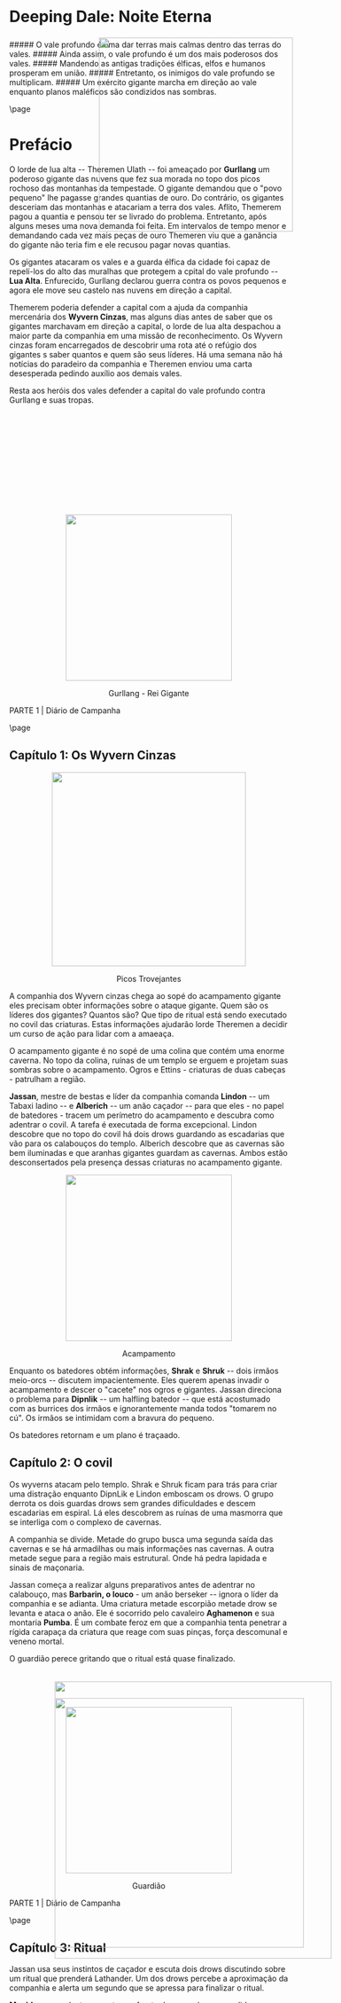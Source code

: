 <style>
  .phb#p1{ text-align:center; }
  .phb#p1:after{ display:none; }
</style>

<div style='margin-top:350px;'></div>

# Deeping Dale: Noite Eterna

<div style='margin-top:25px'></div>
<div class='wide'>
##### O vale profundo é uma dar terras mais calmas dentro das terras do vales.
##### Ainda assim, o vale profundo é um dos mais poderosos dos vales.
##### Mandendo as antigas tradições élficas, elfos e humanos prosperam em união.
##### Entretanto, os inimigos do vale profundo se multiplicam. 
##### Um exército gigante marcha em direção ao vale enquanto planos maléficos são condizidos nas sombras.

</div>

<img src='https://i.pinimg.com/564x/d0/57/c2/d057c27d04a83208a847164b19e9f707.jpg' 
  style='position:absolute; top:455px; right:220px; width:350px' />





\page

# Prefácio

O lorde de lua alta -- Theremen Ulath -- foi ameaçado por **Gurllang** um poderoso gigante das nuvens que fez sua morada no topo dos picos rochoso das montanhas da tempestade. O gigante demandou que o "povo pequeno" lhe pagasse grandes quantias de ouro. Do contrário, os gigantes desceriam das montanhas e atacariam a terra dos vales. Aflito, Themerem pagou a quantia e pensou ter se livrado do problema. Entretanto, após alguns meses uma nova demanda foi feita. Em intervalos de tempo menor e demandando cada vez mais peças de ouro Themeren viu que a ganância do gigante não teria fim e ele recusou pagar novas quantias.

Os gigantes atacaram os vales e a guarda élfica da cidade foi capaz de repelí-los do alto das muralhas que protegem a cpital do vale profundo -- **Lua Alta**. Enfurecido, Gurllang declarou guerra contra os povos pequenos e agora ele move seu castelo nas nuvens em direção a capital.


Themerem poderia defender a capital com a ajuda da companhia mercenária dos **Wyvern Cinzas**, mas alguns dias antes de saber que os gigantes marchavam em direção a capital, o lorde de lua alta despachou a maior parte da companhia em uma missão de reconhecimento. Os Wyvern cinzas foram encarregados de descobrir uma rota até o refúgio dos gigantes s saber quantos e quem são seus líderes. Há uma semana não há notícias do paradeiro da companhia e Theremen enviou uma carta desesperada pedindo auxílio aos demais vales. 

Resta aos heróis dos vales defender a capital do vale profundo contra Gurllang e suas tropas.

<img src='https://i.imgur.com/ryNPMIj.png' style='position:absolute;bottom:100px;right:200px;width:450px' />

<br><br><br><br><br><br><br><br><br><br>



<div style="text-align: center">
  <img 
    src='https://i.imgur.com/NQYyvqr.png' 
    style='width:300px' />
    <p>Gurllang - Rei Gigante</p>
</div>

<div class='pageNumber auto'></div>
<div class='footnote'>PARTE 1 | Diário de Campanha</div>



\page

## Capítulo 1: Os Wyvern Cinzas


<div style="text-align: center">
  <img 
    src='https://orig00.deviantart.net/66cb/f/2011/257/8/d/mountain_by_lyno3ghe-d49tj5p.jpg' 
    style='width:350px' />
    <p>Picos Trovejantes</p>
</div>


A companhia dos Wyvern cinzas chega ao sopé do acampamento gigante eles precisam obter informações sobre o ataque gigante. Quem são os líderes dos gigantes? Quantos são? Que tipo de ritual está sendo executado no covil das criaturas. Estas informações ajudarão lorde Theremen a decidir um curso de ação para lidar com a amaeaça. 


O acampamento gigante é no sopé de uma colina que contém uma enorme caverna. No topo da colina, ruínas de um templo se erguem e projetam suas sombras sobre o acampamento. Ogros e Ettins - criaturas de duas cabeças - patrulham a região.



**Jassan**, mestre de bestas e líder da companhia comanda **Lindon** -- um Tabaxi ladino -- e **Alberich** -- um anão caçador -- para que eles - no papel de batedores - tracem um perímetro do acampamento e descubra como adentrar o covil. A tarefa é executada de forma excepcional. Lindon descobre que no topo do covil há dois drows guardando as escadarias que vão para os calabouços do templo. Alberich descobre que as cavernas são bem iluminadas e que aranhas gigantes guardam as cavernas. Ambos estão desconsertados pela presença dessas criaturas no acampamento gigante.


<div style="text-align: center">
  <img 
    src='https://i.pinimg.com/originals/bf/ac/7e/bfac7eb77c5ac4f76f265b678d52caff.jpg' 
    style='width:300px' />
    <p>Acampamento</p>
</div>


Enquanto os batedores obtém informações, **Shrak** e **Shruk** -- dois irmãos meio-orcs -- discutem impacientemente. Eles querem apenas invadir o acampamento e descer o "cacete" nos ogros e gigantes. Jassan direciona o problema para **Dipnlik** -- um halfling batedor -- que está acostumado com as burrices dos irmãos e ignorantemente manda todos "tomarem no cú". Os irmãos se intimidam com a bravura do pequeno.




Os batedores retornam e um plano é traçaado.




## Capítulo 2: O covil


Os wyverns atacam pelo templo. Shrak e Shruk ficam para trás para criar uma distração enquanto DipnLik e Lindon emboscam os drows. O grupo derrota os dois guardas drows sem grandes dificuldades e descem escadarias em espiral. Lá eles descobrem as ruínas de uma masmorra que se interliga com o complexo de cavernas.

A companhia se divide. Metade do grupo busca uma segunda saída das cavernas e se há armadilhas ou mais informações nas cavernas. A outra metade segue para a região mais estrutural. Onde há pedra lapidada e sinais de maçonaria.

Jassan começa a realizar alguns preparativos antes de adentrar no calabouço, mas **Barbarin, o louco** - um anão berseker -- ignora o líder da companhia e se adianta. Uma criatura metade escorpião metade drow se levanta e ataca o anão. Ele é socorrido pelo cavaleiro **Aghamenon** e sua montaria **Pumba**. É um combate feroz em que a companhia tenta penetrar a rígida carapaça da criatura que reage com suas pinças, força descomunal e veneno mortal.

O guardião perece gritando que o ritual está quase finalizado.

<br><br><br>

<div style="text-align: center">
  <img 
    src='https://i.pinimg.com/originals/8c/91/64/8c9164ac099b9dcfb35f2e345ce3df9c.jpg' 
    style='width:300px' />
    <p>Guardião</p>
</div>




<div class='pageNumber auto'></div>
<div class='footnote'>PARTE 1 | Diário de Campanha</div>

\page

## Capítulo 3: Ritual


Jassan usa seus instintos de caçador e escuta dois drows discutindo sobre um ritual que prenderá Lathander. Um dos drows percebe a aproximação da companhia e alerta um segundo que se apressa para finalizar o ritual.

**Muchbeer** que desta vez estava a frente do grupo é surpreendido por um arcanista drow e é transformado em um porquinho indefeso. Os demais se adiantam para lutar contra o mago, que protege uma clériga drow conduzindo o ritual. O Arcanista dispara um relâmpago pelo estreito corredor e fere vários dos membros da companhia, mas Barbarin e Jassan derrotam o mago e sem seu protetor, logo a clériga cai.

Antes de morrer, a clériga usa suas últimas energias e finaliza o ritual. Um pilar de energia negra emana do círculo mágico que a clériga usou e um homen humano aparece no local do ritual. Ele está enfraquecido pelo ritual e aparentemente está com amnésia.


<div style="text-align: center">
  <img 
    src='
https://i.pinimg.com/564x/e6/c4/3d/e6c43d6148d511aca2e5fea10250730e.jpg' 
    style='width:300px' />
    <p>Ritual</p>
</div>


Nesse meio tempo, o grupo que explorava as cavernas descobre uma antiga profecia. Por trás de vários escombros, uma câmara contém vários ladrinhos com uma profecia. Vários trechos da profecia estão inilegíveis, mas devido ao treinamento religioso de alguns dos membros da companhia é possível entender alguns trechos dela.

<div style="text-align: center">
  <img 
    src='
https://i.imgur.com/RbXq8S3.png' 
    style='width:150px' />
</div>


<div style="text-align: center">
  <img 
    src='
https://i.pinimg.com/564x/94/40/23/944023c91a58b42589b737bb88647025.jpg' 
    style='width:230px' />
    <p>Ladrilhos</p>
</div>

<div class='descriptive'>
##### A !@#$%^ saga
*Lathander deus do sol criou a !@#$$%bringer embuindo a arma com parte de sua centelha divina* 

*A arma foi guardada pelo seu clero por @#$%ˆ&*

*Porém ela foi perdida depois de #$%ˆ&*

*O santo Tho@#$%^ recuperou a arma e lutou contra ...*

*É dito que a arma pode restaurar !@#$%^ *

*Em tempos de aflição*

*Oh Light#$%^r será você capaz de banir a escuridão?*


</div>


<div class='pageNumber auto'></div>
<div class='footnote'>PARTE 1 | Diário de Campanha</div>

\page

## Capítulo 4: Shadraxil


Quando a companhia se prepara para escoltar o humano e encontrar o destacamento que explorava as cavernas, energia necrótica emana pela caverna como se o próprio plano das sombras se mesclasse ao plano material. Uma voz nefasta ecoa pelos corredores e cavernas enquanto as sombras da caverna criam vida e se aglomeram numa forma reptiliana.

*- Tolos, eu engano gigantes e drows sem qualquer distinção. Eles foram apenas peças em meu jogo e agora vocês estão com meu prêmio. É chegada a hora de Shadraxil !!!*

Dito isto, as sombras se moldam em um dragão. A companhia se prepara para proteger o humano e lutar contra a criatura.


Barbarin entra em frenesi e parte contra o dragão. Aghmenon coloca o humano em sua garupa e comanda Pumba que galopa em direção a saída. Shandraxil emana um jato pressurizado de chamas negras. O jato queima todo o teto da caverna e desce sobre o destacamento que investigava os ladrilhos. O fogo necrótico queima três dos membros da companhia e das cinzas eles ressurgem como mortos-vivos aparicões.

Estudando o campo de batalha e vendo que o dragão era poderoso demais, Jassan coloca um broche da companhia em sua pantera - **Bagheera** - alisa o seu pescoço e comanda a besta *"Fuja. Alerta o povo das terras dos vales sobre a criatura e de que há um homem que apareceu após o ritual. Ele é importante".* Bagheera corre com sua agilidade felina e escapa das garras do dragão enquanto a criatura luta contra Barbarin, Aghamenon, Muchbeer e Balin. 

<br><br><br><br>


<div style="text-align: center">
  <img 
    src='https://i.imgur.com/WMCBMAh.png' 
    style='width:300px' />
    <p>Shandraxil</p>
</div>




O dragão ruge e amedronta quase toda a companhia. DipnLik se esconde numa bifurcação de uma caverna esperando uma saída. Jassan recua para os  calabouços. Barbarin não se intimida e continua lutando. Balin salta no dragão, mas uma caudada o abate. Pumba é derrubdo por uma garrada e Aghamenon cai em seguida. O dragão brinca com a companhia, mas em um último suspiro alguns dos membros conseguem escapar! Muchbeer e Alberich escapam pelas cavernas. Jassan encontra uma pilha de escombros que dá abre passagem para as montanhas e, por fim, DipnLik usa sua destreza e foge pelo caminho que Bagheera usou anteriormente.

Quatro membros da companhia escaparam da criatura. Cinco morreram em meio as chamas ou garras do dragão. Apenas Barbarin continuava a lutar. Shandraxil abre suas asas que brilham em chamas necróticas. O dragão diz que Barbarin lutou ferozmente e que ele será recompensado sendo um dos comandantes das legiões de Shandraxil.

Conseguirão os membros da companhia dos Wyvern cinzas alertar a cidade de Lua Alta e os heróis do vale sobre o ritual, o refém misterioso e a besta reptiliana?


## Capítulo 5: Noite reconfortante


Com o exército gignte marchando e cada vez mais próximo à Lua Alta, lorde Theremen convida os heróis para uma noite de festas e comunhão com a guarda da cidade. Muitos perecerão no combate que está por vir e a noite acalma um pouco os ânimos. Lorde Theremen discute com os heróis como Lua Alta pode recompensá-los. Shrek pede que seu martelo - princesa - seja encantado magicamente. Litus veio para honrar a aliança que Cormyr tem com a terra dos vales. Ellion diz que não deseja nada e cada vez mais ele aparanta ter deixado sua natureza mercenária para trás. Por fim, Hasgard diz que fez um acordo com os magos vermelhos de Thay e que, caso eles ajudem no combate, Lua Alta deve ceder terras para eles para que um conclave seja construído no vale profundo. Theremen receia fechar um acordo com os magos, mas antes que ele chegue a uma decisão os sinos da cidade alertam da proximidade do exército inimigo. 


<div style="text-align: center">
  <img 
    src='https://i.pinimg.com/564x/01/db/e2/01dbe290d31bb92662decdd507f8f2e8.jpg' 
    style='width:300px' />
    <p>Salões do forte negro</p>
</div>


<div class='pageNumber auto'></div>
<div class='footnote'>PARTE 1 | Diário de Campanha</div>

\page



## Capítulo 6: Batalha de Lua Alta


Os sinos da cidade ecoam. Arqueiros se posicionam nas muralhas e começam a atirar saraivadas de flechas nos gigantes que marcham e trazem máquinas de cerco consigo. Os gigantes atiram pedras meladas com pixe e óleo. Gigantes de fogo mestres em piromancia incendeiam as pedras enquanto os projeteis colidem contra as muralhas de madeira da cidade. Cedo ou tarde as muralhas cederão e os gigantes invadirão a cidade.

Litus ordena que um pequeno grupo de elite vá e destrua as catapultas. Para isso, é necessário atrair os gigantes que protegem as máquinas de cerco para longe delas e os heróis do vale se prontificam a engajar as criaturas. O portão oeste de cidade é destruído, Shrek e Hasgard se posicionam a frente de Ellion e Litus, que atiram flechas de seus arcos. Ettins -- gigantes de duas cabeças -- protegem um gigante de fogo que incendeia os projéteis que castigam a cidade. Os heróis lutam contra os Ettins e o gigante de fogo enquanto mais projéteis atingem o campo de batalha. Mesmo os heróis não saem ilesos e vários dos projéteis os atigem ou atigem casas e fortificações próximas tornando o campo de batalha em um mar de caos -- há homens correndo e lutando contra os gigantes, há tropas tentando apagar o fogo ou socorrer feridos e, em meio a toda a confusão, a tropa principal da cidade recua para o castelo enquanto os gigantes invadem a cidade.


Quando praticamente todos os Ettins e gigantes de fogo são derrotados, Shrek e Litus percebem porque as tropas recuam. Há dois titãs de cerco obliterando as defesas de lua alta. Titãs de cerco são três vezes maiores que qualquer gigante já visto, eles usam pinheiros ou sequóias como clavas e seus golpes destroem casas e fortificações. Há dois titãs de cerco, chamados de Joe e Moe e os heróis sabem que o plano dos gigantes é atacar diretamente o castelo negro, matar o lorde Theremen e abaixar a moral das tropas de lua alta.

Shrek grita que é capaz de dar cabo dos Ettins restantes e comanda Ellion, Litus e Hasgar a parar a investida dos titãs.

Litus atira suas flechas em um dos titãs e Ellion se aproxima para combater as criaturas no corpo-a-corpo. As pisadas dos titãs fazem o chão tremer e Hasgard não consegue se aproximar dos titãs porque ele perde parte de seu balanço e cai. Um dos gigantes que já sofreu vários ataques investe contra o portão do castelo e salta com o seu corpo contra os portões do castelo -- que são destruídos. Enquanto o titã se recobra da investida, Ellion aproveita a oportunidade e sobe no braço do gigante desferindo vários ataques enquanto suas espadas cortam as veias do gigante que grita de dor e perece devido aos golpes.

O segundo titã, que deveria investir contra o castelo agora que o caminho está livre, se enfurece com a morte de seu irmão e ataca Ellion com toda a sua fúria. Ellion não resiste aos ataques e está a beira da morte, mas Shrek vem em seu socorro. Com o seu elmo mágico, Shrek aumenta de tamanho e usa uma das pedras flamejantes contr o titã chutando a pedra contra a criatura. A pedra acerta em cheio o joelho do gigante, quebrando sua perna e fazendo a criatura cair morta no campo de batalha. Sem os titãs de cerco derrotados, a moral dos gigantes está abalada, mas um último titã começa a marchar com um grande contingente de gigantes da colina contra a cidade.

<div style="text-align: center">
  <img 
    src='http://www.worldofcharun.com/images/thumb/9/91/MountainGiants.jpg/235px-MountainGiants.jpg' 
    style='width:300px' />
    <p>Joe e Moe - titãs de cerco</p>
</div>






Shrek se posiciona contra eles e é derubado com uma saraivada de pedras. A situação é crítica. Ellion é curado por Hasgard,mas ainda ssim ele está bastante ferido. Shrek está a beira da morte. Apeasr de pouco ferido, Litus não é páreo contra todo o exército gigante. Tudo parece estar perdido. Neste momento, um portal mágico é aberto e uma guarda de guerreiros e magos vermelhos de Thay aparece. Garren Garreth, o líder do conclave do vale da cicatriz vem em auxílio de Lua Alta. Os magos vermelhos fazem chover bolas de fogo e meteoritos pelo campo de batalha. Com o último titã e contigente de gigantes derrotados, os demais gigantes fogem. Os sinos da cidade ecoam com o som de vitória.

<br>



<br><br>

<div style="text-align: center">
  <img 
    src='https://i.imgur.com/u4g5kGY.png' 
    style='width:350px' />
    <p>Lua alta foi salva pelos heróis do Vale! </p>
</div>


<div class='pageNumber auto'></div>
<div class='footnote'>PARTE 1 | Diário de Campanha</div>

\page


## Capítulo 7: Bagheera

Litus e Ellion separadamente saem para emboscar a floresta. Litus primeiro investiga os corpos dos gigantes derrotados e encontra um pequeno poema em um dos titãs. 


<div class='descriptive'>

*O Shadraxil, a grande serpente negra! Amaldiçoados sejam os povos dos vales! Amaldiçoados seja Lathander por impedir que sua sombra cubra as terras livres! Amaldiçoado seja Keegan!*

</div>

Em seguida ele segue para a floresta que cerca a cidade de Lua Alta. Ele se esgueira por gigantes errantes que ainda estão nas proximidades da cidade e escuta uma criatura ofegante. Litus se esquiva de um grande felino que passa por ele como um raio negro. Por suas habilidades de caçador, ele é capaz de entender a criatura e escuta ela dizer: *água, ajuda, preciso chegar à Lua Alta a companhia precisa de ajuda!*


Litus acalma a criatura e se comunica com ela. O felino é Bagheera, companheiro animal de Jassan, líder dos Wyverns cinzas. Bagheera alerta Litus sobre Shadraxil e que a companhia pereceu lutando contra a criatura. Bagheera também fala como o dragão prendeu um homem e sobre uma arma capaz de restaurar a energia de Lathander. Sua fala é confusa e há pânico nas palavras da pantera. Sem entender plenamente a mensagem do felino, Litus a escolta de volta para a cidade -- com Ellion se juntado a eles no caminho.

## Capítulo 8: Shadraxil e a queda de Lathander

De volta a Lua Alta, um druida é capaz de se comunicar com o felino com mais clareza. Bagheera explica sobre Shadraxil o dragão de sombras. A serpente comanda drows e gigantes e ela foi capaz de realizar um ritual mágico que prendeu o deus do sol em um corpo mortal. Apesar do destino incerto da companhia dos Wyverns cinzas, Baghera foi capaz de escapar e alertar a cidade do vale. 

Os povos do vale também percebem que o sol não nasceu e há um estranho eclipse impedindo que a luz banhe as terras dos vales. Hasgard, sendo um clérigo com Lathander também percebe que sua conexão com o deus está mais fraca e ele não é capaz de recupera todas as suas magias como ele deveria. 


<div style="text-align: center">
  <img 
    src='https://cdn.vox-cdn.com/thumbor/R40VaFxphXDROQa2HBRLzrw-JcE=/0x0:3888x2592/1200x800/filters:focal(1633x985:2255x1607)/cdn.vox-cdn.com/uploads/chorus_image/image/56124757/shutterstock_692497600.0.jpg' 
    style='width:320px' />
    <p>Eclipse mágico</p>
</div>

Magos, clérigos e sábios se reunem no conselho de guerra de Lua Alta e discutem sobre o relato de Bagheera e os últimos eventos.


Após quatro dias de pesquisa. As informações que são passadas aos heróis dos vales são as seguintes. 

* Shadraxil é um dragão de sombras que comanda os drows e gigantes que atacam as terras dos vales. Não se sabe o que ele deseja ou quais são seus planos.
* Há um eclipse mágico impedindo uma conexão clara com Lathander. Um vento negro vindo dos picos dos trovões castiga a terra dos vales.
* Uma arma mágica -- Lightbringer - foi construída por Lathander há muito tempo atrás e reza que ela contém parte da centelha divina do deus do sol.
* A arma foi desmontada e guardada por diferentes facções.
	* A maça está na tumba de Thoradin, seu último portador
    * O cabo está num mausoléu construído sob um templo de Lathander no vale da batalha
    * Não se sabe do paradeiro do símbolo sagrado que faz parte da arma
* Keegan foi um matador de dragões gue lutou contra Shadraxil eras atrás
	* Keegan usou uma armadilha mágica para prender o dragão em outro plano
    * Ele construiu uma fortaleza para proteger a armadilha mágica nos picos dos trovões
    * Mesmo preso, a influencia do dragão era forte demais e ela enlouqueceu Keegan.
    * Não há mais notícias sobre Keegan ou o paradeiro da fortaleza e alguns acreditam que isto é apenas uma lenda.
    
Com estas informações, os heróis decidem restaurar a arma mágica que pode ser de extrema importância no combate contra o dragão. Eles partem para a tumba de Thoradin.


## Capítulo 9: Em busca dos pedaços da Lightbringer

Os heróis solicitam aos sábios e ao conselho de guerra de lua alta que continue buscando informações sobre Shadraxil e como recobrar as energias de Lathander. Eles chegam a tumba de Thoradin após dias de viagem. Por ser um anão, Hasgard sabe que as tumbas de clãs mais importantes estão nos léveis mais baixos da mina.

<div style="text-align: center">
  <img 
    src='https://cdnb.artstation.com/p/assets/images/images/000/078/423/large/Mine.jpg?1401088671' 
    style='width:400px' />
    <p>Mina anã</p>
</div>


<div class='pageNumber auto'></div>
<div class='footnote'>PARTE 1 | Diário de Campanha</div>


\page

Enquanto Hasgard explana a estrutura da mina aos demais Ellion percebe passos frescos de gigantes e alerta aos demais. O grupo acelera sua marcha em direção a tumba de Thoradin.


Nos níveis inferiores da mina, o grupo encontra um batalhão de gigantes arrombando a entrada da tumba que supostamente é de Thoradin. Eles emboscam os gigantes e entram em combate com as criaturas. Os gigantes de fogo são páreos contra os esforços dos heróis e o seu líder grita comandos enquanto outros gigantes brandem seus martelos de fogo contra os heróis. É um combate extremamente difícil e Hasgard engaja contra dois gigantes piromaníacos equanto Litus protege a retaguarda com saraivadas de flechas. Ellion usa sua espada mágica e com um estrondo empurra os gigantes das passarelas que conectam ilhotas de terra por um rio de lava. Com o caminho livre, Shrek parte para a tumba para impedir que os gigantes que adentraram nela destruam o artefato.

Shrek rende o gigante que havia entrado na tumba e o restante do grupo derrota os demais gigantes. Será que o artefato de Lathander está realmente na tumba? Será esta a tumba verdadeira. Quais informações o gigante que se rendeu pode revelar sobre os planos de Shadraxil? Estas serão cenas dos próximos capítulos.

<br><br><br><br>

<div style="text-align: center">
  <img 
    src='https://i.pinimg.com/originals/e3/10/ca/e310ca79ef18acaf1c278d9dd86d753f.jpg' 
    style='width:300px' />
    <p>Gigantes de fogo</p>
</div>

<br><br>

## Capítulo 10: Arcanjo

Hasgard e Osborn investigam a tumba. Eles percebem uma série de runas anãs que quando ativadas incendiam a câmara e trazem a tona um anjo guardião. O anjo questiona os aventureiros acerca de suas intenções e Ellion prova seu valor ao anjo.

O anjo se despede do grupo e onde antes ele estava, há um dos pedaços da maça - a Lightbringer. Os heróis do vale decidem guardar o pedaço consigo e planejam seus próximos passos.

## Capítulo 11: Caos em Hap

O segundo fragmento da arma está em um templo de Lathander no Vale da Batalha. Os heróis do vale começam a marchar em direção ao vale. Será uma caminhada longa, de vários dias e o tempo é o maior inimigo deles.

Hasgard contacta magicamente lorde Theremen e explica do sucesso do grupo. Theremen fica feliz com as boas notícias, mas explica que os gigantes estão movendo sua fortaleza - o castelo nas nuvens - em direção ao vale da batalha. Com essa notícia, o grupo decide usar um dos itens mágicos que eles adquiriram na tumba dos anões - um elmo de teletransporte.





Por sorte do destino, o item mágico funciona perfeitamente e os heróis são teleportados para o centro da vila de Hap, onde o templo de Lathander se encontra. A pacata cidade de Hap fica impressionada com a chegada do grupo via meios mágicos e antes que possam pensar como reagir Shrek grita: "Gigantes! Gigantes estão vindo atacar a vila de Hap! Vamos se armem amigos!". Do contrário ao esperado por Shrek, a vila entra em puro Caos. Mães correm para salvar suas crianças. Aldeões juntas seus poucos bens e correm para o templo - a construção mais fortificada da cidade. Várias horas se passam até que a situação se acalma e os clérigos do templo conseguem conversar com os heróis. Eles explicam que se há algo na vila, este artefato deve estar nas antigas catacumbas e complexo de túneis selados há eras. O líder do clero aponta a passagem para as catacumbas e assegura que rezará pela segurança dos heróis.


<div style="text-align: center">
  <img 
    src='http://getdrawings.com/image/medieval-village-drawing-58.jpg' 
    style='width:400px' />
    <p>Vila de Hap</p>
</div>


<div class='pageNumber auto'></div>
<div class='footnote'>PARTE 1 | Diário de Campanha</div>


\page



## Capítulo 12: As catacumbas de Dracrandos

O grupo adentra as catacumbas. A princípio, as construções seguiam a arquitetura do templo, mas logo elas se misturaram com o complexo de túneis construídos pelo mago que antes dominava a região. Não bastasse o complexo de túneis, as catacumbas se misturam com o esgoto da vila e os túneis são úmidos e estreitos.

Um grupo de homens répteis tenta emboscar os heróis, mas sem sucesso. Uma batalha rápida e claramente a favor dos heróis se sucede e os homens répteis são derrotados. Os heróis seguem pelos esgotos e chegam na entrada do que parece ser um antigo mausoleu. Será que o segundo fragmento da Lightbringer está nestas ruínas?

<div style="text-align: center">
  <img 
    src='https://i.neoseeker.com/ca/guild_wars_2_conceptart_RoUeu.jpg' 
    style='width:380px' />
    <p>Catacumbas</p>
</div>

## Capítulo 13: As garras e presas de um Wyvern ferido

Enquanto os heróis seguem em busca dos fragmentos da Lightbringer para tentar resgatar o poder divino de Lathander - que está preso em um corpo mortal devido às maquinações de Shadraxil - a companhia dos Wyverns cinzas tenta se recompor após o ataque da criatura. 

Os sobreviventes se reunem no sopé dos picos trovejantes e fazem um silencioso retorno para a cidade de Lua Alta. As habilidades de rastreio de Dipnlik e a devoção de Solano fazem com que o grupo consiga despistar escoltas gigantes e chegar a Lua Alta em segurança. Na cidade, eles atualizam lorde Theremen dos acontecimentos e por sua vez, Theremen atualiza a companhia sobre a busca pela Lightbringer. Em especial, Theremen divide com a comapnhia uma de suas maiores preocupações:

"A fortaleza das nuvens está indo em direção ao vale da batalha e sem meios mágicos, os heróis não terão como derrubar a fortaleza. Até onde sabemos, não temos como atacá-los e por mais que derrotemos a mior parte do contigente deles, eles poderão se refugiar na fortaleza e chover uma tempestade de relâmpagos e pedras sobre as cidades do vale. Felizmente, o **Vale Alto** é um forte aliado. Eles estão reclusos nas montanhas e guardam a passagem entra a terra dos vales e o reino de Cormyr com o seu contigente de mercenários montados em pegasus e grifos. É hora de pedirmos socorro. Vão ao castelo alto e requisitem reforços. Solicitem que um contigente de pegasus ou grifos seja enviado ao vale da batalha, assim poderemos contra-atacar os gigantes e atacar o seu castelo.".

Com a nova missão em mãos, Jassan deixa DipnLik encarregado de ir ao vale alto e ele diz que contactará os demais membros sobreviventes da companhia nesse meio tempo. Além disso, ele ficará em lua alta para recrutar novos membros e tentar coordenar os esforços contra Shadraxil. Para reforçar o contingente de aventureiros enviados na missão, uma antiga aliada dos heróis dos vales se junta à companhia ninguem mais ninguem menos que a druida das campinas **Elix**. DipnLik, Shar, Shruk, Solano e Elix parte para o vale alto.

Enquanto isto, a bruxa advinha - Elyn Hawe - continua sua busca pelo terceiro pedaço da Lightbringer. Com sorte, as terras dos vales conseguirão contra-atacar o dragão e suas tropas.

<br><br><br>

<div style="text-align: center">
  <img 
    src='https://i.pinimg.com/564x/1f/bb/64/1fbb64042f440e5d6edd9224b004ef5b.jpg' 
    style='width:225px' />
    <p>Elyn Hawe</p>
</div>


<div class='pageNumber auto'></div>
<div class='footnote'>PARTE 1 | Diário de Campanha</div>


\page


## Capítulo 14: Sombra nos céus

<div style="text-align: center">
  <img 
    src='https://vignette2.wikia.nocookie.net/rsroleplay/images/5/52/Rocky_mountain.jpg/revision/latest?cb=20130607195208' 
    style='width:355px' />
    <p>Passagem para o Vale Alto</p>
</div>

A companhia dos Wyverns cinzas segue a cavalo para a cidade do Castelo Alto - capital do vale Alto. Eles forçam os seus cavalos a seguirem num ritmo acelerado. O cúe segue negro e sem luz. O eclipse continua bloqueando o sol que brilha cada vez mais fraco. Os cavalos seguem em marcha pesada e os cavaleiros sentem a respiração dos animais - ofegante e amedrontada ao mesmo tempo.

DipnLik é o primeiro a perceber o motivo. Emergindo do céu negro Shadraxil voa em direção ao vale Alto. A companhia tenta apressar ainda mais o passo, mas o dragão percebe os aventureiros e começa a mudar de tragetória para interceptá-los. DipnLik conjura uma magia que envolve ele e seus aliados em uma névoa obscurecente e Solano encontra um túnel que pode abrigá-los e protegê-los da criatura. Eles tentam se esconder no túnel.

Os cascos dos cavalos castigam o chão e eles relincham de medo quando o chão vibra com o pouso do dragão. Shadraxil grita: não sejam medrosos, vamos jogar um pequeno jogo aventureiros. Percebam, eu não quero destruir todos os vales. Eu quero conquistá-los. Se vocês derrubarem meus serviçais, eu pouparei o vale Alto. Com um sorriso malicioso o dragão sopra trevas no túnel errando propositalmente a companhia. Das trevas, sombras e espectros emergem e a companhia não vê outra saída se não lutar contra as criaturas.

<br><br>

<div style="text-align: center">
  <img 
    src='https://i.imgur.com/mT45Gmb.png' 
    style='width:300px' />
    <p>Shadraxil barganha com a companhia dos Wyverns cinzas</p>
</div>




## Capítulo 15: Barbarin, o corrompido

A primeira leva de espectros é derrotada e a companhia procura uma rota de fuga. DipnLik vê uma caverna que pode ser um bom refúgio, mas ao examiná-la com amis atenção, ele vê mais espectros nas sombras da caverna. Ainda pior, uma figura bastante familiar começa a sair da caverna em direção ao grupo - Barbarin! Barbarin foi o último membro da companhia a ficar de pé contra o dragão e, reconhecendo o seu valor, Shadraxil o corrompeu e o transformou em um de seus generais.




Solano vê um caminho íngrime pelo sopé da montanha que pode ser uma rota de fuga. Ele guia o restante da companhia pelo estreito desfiladeiro enquanto Barbarin segue no encalço do grupo. Por estarem em um terreno mais alto, a companhia consegue desferir várias flechas e também lançar pedras no bárbaro. Entretanto, a magia de Shadraxil o tornou mais forte e resistente. Ele salta e encurrala o grupo. Um combate contra os seus antigos amigos é inevitável.


## Capítulo 15: Barbarin, o renascido

Solano toma a frente do grupo e se interpõe entre Barbarin e DipnLik e Helix. Barbarin o ataca sem piedade. Mesmo o clérigo da guerra não é capaz de segurar a força inumana do bárbaro. Enquanto isto, DipnLik atira flechas de seu arco mágigo e Elix usa magias para melhorar a pontaria do halfling.

Solano cai após resistir por algum tempo aos golpes do bárbaro. Ele engaja em corpo a corpo com a druida e o halfling arqueiro. Elix usa sua magias para curar Solano.

<div style="text-align: center">
  <img 
    src='https://i.pinimg.com/736x/3d/d5/0b/3dd50b42ccc5aadafc2be9f2bc32cd6a--fantasy-rpg-warhammer-fantasy.jpg' 
    style='width:355px' />
    <p>Barbarin</p>
</div>


<div class='pageNumber auto'></div>
<div class='footnote'>PARTE 1 | Diário de Campanha</div>


\page


No corpo a corpo, DipnLik tem dificuldades de mirar seu arco e Elix é frágil. Ele conjura uma espada de chamas para tentar atacá-lo, mas seus golpes não são certeiros e as habilidades marciais do bárbaro são superiores às da druida. Golpes certeiros de Barbarin derrubam DipnLik e Elix e agora resta Solano. Solano conjura chamas sagradas que acertam em cheio o bárbaro. O clérigo usa o poder divino de sua divindade - Torm - e tenta purificar o seu amigo corrompido. As chamas se intensificam e onde havia um ser de sombras e trevas, há agora um bárbaro bastante ferido. Barbarin pede desculpas por seus atos e a companhia dos Wyverns ficam mais do que gratos pelo "renascimento" de seu amigo.

## Capítulo 16: O fim do Vale Alto

A companhia finalmente chega ao castelo alto. Ao invés de encontrar uma cidade reclusa e protegida, eles veem chamas e destruição. Shadraxil estava apenas brincando com os sentimentos dos heróis e queimou toda a cidade com suas chamas negras.


<div style="text-align: center">
  <img 
    src='https://awoiaf.westeros.org/images/9/91/Fall_of_harrenhal_by_reneaigner.jpg' 
    style='width:355px' />
    <p>Shadraxil ataca a cidade de Castelo Alto</p>
</div>


Felizmente, a companhia consegue achar alguns grifos que foram capazes de fugir do ataque do dragão. Elix e DipnLik usam seus conhecimentos da natureza e acalmam as criaturas assim como curam os seus ferimentos. Com um pequeno rebanho de grifos como montaria, a companhia dos Wyverns cinzas voa para Lua Alta e se prepara para contra-atacar os exércitos de Shadraxil!


## Capítulo 17: Investida Drow

Enquanto a companhia dos Wyverns cinzas realizava sua missão no Vale Alto, os heróis do vale contiuam a explorar as catacumbas de Dracrandos. Eles passam pelos esgotos e chegam em uma região onde as construções urbanas se mesclam as antigas catacumbas. Litus e Osborn decidem se esgueirar pelas sombras enquanto Shrek e Ellion ficam para trás esperando que os batedores do grupo tenham alguma ideia de onde eles estão adentrando.


<div style="text-align: center">
  <img 
    src='https://i.imgur.com/WcKqAc0.png' 
    style='width:300px' />
    <p>Grifos</p>
</div>

<br><br><br>

Ao avançar, Osborn e Litus veem um portal e de dentro deste portal, drows emergem! A mando de Shadraxil, eles vieram roubar o pedaço da lightbringer que está guardado na tumba. Osborn e Litus escutam o plano dos drows e, ao invés de retornar e alertar os demais, eles decidem atacar furtivamente. Enquanto Litus se esgueira para uma posição vantajosa, sua sede por combate o descuidou das armadilhas e perigos da tumba e ele acaba ativando um dos mecanismos de defesa da tumba.


O descuido de Litus revela sua posição e a líder dos drows, uma clériga da deusa Aranha Loth, comanda que os seus subalternos façam uma linha de defesa enquanto o mago drow adentra na tumba e rouba o artefato.


<br><br><br><br>

<div style="text-align: center">
  <img 
    src='https://sensdeladigression.files.wordpress.com/2016/01/dungeon_and_dragon_5-drows.jpg' 
    style='width:380px' />
    <p>Drows</p>
</div>


<div class='pageNumber auto'></div>
<div class='footnote'>PARTE 1 | Diário de Campanha</div>


\page



<div style="text-align: center">
  <img 
    src='https://i.pinimg.com/originals/47/62/23/476223532c08e874ee45748e153c48b4.jpg' 
    style='width:300px' />
    <p>Armadilha - Névoa Ácida/Venenosa</p>
</div>


Felizmente, o barulho da armadilha alerta Ellion e Shrek que correm em direção aos demais. Os guerreiros drows fazem uma parede de escudos e Litus tenta recuar mas a névoa ácida é densa e o coloca a beira da morte. Osborn no entanto, usa sua braçadeira mágica e, estando invisível, começa a se esgueirar pela tumba e desviar dos drows que focam sua atenção em Litus.


Shrek e Ellion chegam no combate e conseguem derrubar os guerreiros. Shrek também consegue destruir alguns dos dutos que estavam injetando a névoa na câmara e com isso, ele consegue ganhar tempo para que Osborn consiga desarmar a armadilha. Além da névoa ácida, a armadilha possui um efeito aleatório onde algumas das estátuas da câmara disparam raios mágicos ou efeitos secundários em pessoas próximas delas. Por sorte do destino ou bênção de Tymora, os efeitos secundários atingem o mago que estava tentando roubar o artefato. Osborn vê o mago drow ser atingido por duas colunas de chamas e ser reduzido a cinzas.


<br><br><br><br><br><br><br><br><br><br><br><br><br><br><br><br><br><br>

A clériga drow também não consegue repelir os esforços conjuntos do grupo e perece. Os heróis desativam a armadilha e vasculham a tumba. O segundo pedaço da lightbringer é encontrado e recuperado. A arma capaz de derrotar o dragão de sombras está cada vez mais próxima de ser reconstruída.

## Capítulo 18: Prelúdio da Batalha de tempus

Ao sair das catacumbas, os heróis encontram a pacata vila de Hap praticamente abandonada. Os gigantes que estavam vindo atacar a cidade haviam acuado as pessoas do vilarejo no templo da cidade. Entretanto, os clérigos de Tempus que residiam no templo próxima a cidade vieram no auxílio deles.

Afugentando os gigantes, os clérigos ajudaram a evacuar a cidade. Os aldeões fugiram para as muralhas do templo de Tempus. Uma vez que Tempus é o deus da guerra, o seu templo na verdade é uma pequena fortaleza guarnecida o suficiente para resistir as investidas dos gigantes.

Com a vila deserta os heróis encontram um mensageiro que esperava o grupo com meia dúzia de cavalos. O mensageiro repassa a mensagem de que apesar dos clérigos terem sua fortaleza, eles precisam do auxílio dos heróis para repelir o castelo nas nuvens -- a fortaleza móvel dos gigantes -- que está em curso de colisão com o templo.

Montando nos cavalos, os heróis cavalgam em direção ao templo. No horizonte, é possível ver o castelo indo em direção ao templo. Com sua visão apurada, Shrek também observa gigantes atirando pedras das muralhas do castelo. Ele também vê que alguns dos gigantes estão montados em pequenos dragões de sombras que circundam o castelo. Relâmpagos queimam as plantações humanas enquanto propulsionam o castelo na direção do templo. 

<br>

Uma batalha formidável está prestes a acontecer. O deus da guerra -- Tempus -- se regozija em seu plano divino. Há tempos os seus servos não são colocados a prova e ele observa de perto como a batalha se desenvolverá.


<img src='https://i.imgur.com/opprZaV.png' style='position:absolute;bottom:80px;right:150px;width:500px' />


<div class='pageNumber auto'></div>
<div class='footnote'>PARTE 1 | Diário de Campanha</div>


\page


## Capítulo 19: Batalha no templo de tempus

O vento gélido corta a tensão dos heróis e clérigos de tempus posicionados nas muralhas da fortaleza. O eclipse mágico corta parte da visibilidade, mas não muito distante é possível ver os gigantes de gelo se aproximando do templo. Eles estão montados em dragonetes de sombras, provavelmente crias de Shadraxil. Junto deles, uma estranha nevasca navega pelo ar tão compacta que ele poderia ter forma ou mesmo ser uma criatura.

Aos gritos de Shrek, Litus, Ellion e Osborn, os clérigos começam a atirar setas das pesadas balestras do castelo. Os heróis ordenam que eles foquem seus esforços em derrubar uma das montarias e, com isso, um dos dragonetes caí morto na torre esquerda da fortaleza. Os gigantes de gelo começam a atirar javelins feitas puramente de gelo nos heróis. A nevasca toma forma e um titã de gelo desafia os heróis.



Osborn é o primeiro a engajar o titã, mas após receber um golpe de seu machado ele recua e busca se esgueirar pelas muralhas para atacá-lo de forma furtiva. Ellion engaja com dois dos gigantes de gelo e suas montarias. Devido ao seu posicionamento, é difícil ele percorrer as muralhas do castelo e correr em auxílio de Osborn.

Por sua vez, Shrek entre em fúria e salta pelas torres e muralhas do castelo engajando o titã. Não bastasse sua fúria, ele usa seu elmo mágico e aumenta de tamanho combatendo o titã de igual para igual. 


<div style="text-align: center">
  <img 
    src='http://dnd.wizards.com/sites/default/files/media/images/Frost-Giant-4E-full.png' 
    style='width:350px' />
    <p>Titã de Gelo</p>
</div>

<div style="text-align: center">
  <img 
    src='https://i.ytimg.com/vi/Z1s3cIJDup0/maxresdefault.jpg' 
    style='width:350px' />
    <p>A companhia dos Wyverns Cinzas em suas montarias aladas</p>
</div>


Mesmo com Shrek, os heróis estão em menor número e parece uma batalha perdida. Entretanto, a companhia dos Wyverns cinzas que havia recuperado so grifos para atacar o castelo chega em seu auxílio. Pulando de suas montarias, os mercenários combatem os gigantes e viram a maré da batalha.





Os furiosos golpes de Shrek conectam no titã de gelo e sua pele cristalina racha a cada martelada da arma de Shrek - princesa. Num intimidador golpe final, princesa estilhaça o titã e absorve parte de sua energia mágica - agora emitindo uma aura gélida e ameaçadora.

Os heróis saem triunfantes da Batalha do Templo de Tempus.

## Capítulo 20: Solano o escolhido de tempus

Durante toda a batalha, vários dos clérigos de tempus morreram contra os gigantes e o capitão/alto clérigo da fortaleza não estava no campo de batalha.

Shrek confrontou o sumiço do capitão e disse que ele era uma vergonha para o deus da guerra. Feliz com o resultado da batalha e, de fato, insatisfeito com a postura de seu servo, Tempus falou com os sobreviventes da batalha, dizendo:


<div class='descriptive'>

*Capitão! Você é uma vergonha para os seus subalternos! Você não deveria brandir armas e sim enxadas, elas o servem melhor. Eu Tempus reinvindico seu poder de entrar em comunhão comigo, de hoje em diante você não será nada mais que um camponês!*

*Solano - clérigo de Tempus - e membro da companhia dos Wyverns cinzas. Eu vi você arriscando sua vida no campo de batalha. Eu vi diversas provações pelas quais você passou e como elas moldaram seu caráter assim como o martelo de um ferreiro castiga uma espada antes dela estar pronta para a batalha.*

*Eu Tempus o abençoo. De hoje em diante, serás meu escolhido nos planos mortais! Vá e grite meu nome nas batalhas que virão!*

</div>


<div class='pageNumber auto'></div>
<div class='footnote'>PARTE 1 | Diário de Campanha</div>


\page


## Capítulo 21: Ataque ao castelo nas nuvens

A companhia dos Wyverns deixa os heróis e se encarrega de proteger o templo de Tempus enquanto os heróis se preparam para atacar a fortaleza dos gigantes - o castelo das nuvens.

Apesar do último combate ter custado quase todos os recursos dos heróis, a benção de Tempus curou as feridas do grupo e os reenergizou para mais uma batalha. Quais perigos esperam o grupo dentro do castelo?

<div style="text-align: center">
  <img 
    src='https://i.pinimg.com/564x/af/88/43/af884360c7e7c92cf6e3242848b08950.jpg' 
    style='width:350px' />
    <p>Castelo nas Nuvens</p>
</div>


## Capítulo 22

## Capítulo 23

\page


# Regiões e NPCs


## Lua Alta

___
* **Theremen Ulath** - Meio-elfo lorde de Lua Alta
* 


##  Vale da Cicatriz

___
* Garren Garreth - Líder do conclave Thay

<br><br><br><br><br><br><br><br><br><br>
<br><br><br><br><br><br><br><br><br><br>
<br><br><br><br><br><br><br><br><br><br>
<br><br><br><br><br><br><br><br><br><br>

<div style="text-align: center">
  <img 
    src='https://cdna.artstation.com/p/assets/images/images/001/674/764/large/gerry-arthur-skyholdcullen-final01small.jpg?1450629319' 
    style='width:250px' />
    <p>Theremen Ulath</p>
</div>

<br>

<div style="text-align: center">
  <img 
    src='https://i.pinimg.com/564x/72/b6/c7/72b6c7b6fed5bf239b6caf4acef2270d.jpg' 
    style='width:250px' />
    <p>Garren Garreth - Líder do Enclave Thay</p>
</div>

<br>

<div class='pageNumber auto'></div>
<div class='footnote'>PARTE 2 | Regiões e NPCs</div>

\page


## Companhia dos Wyvern Cinzas

A companhia dos Wyverns cinzas opera por toda a região dos vales. A maioria de seus membros são combatentes experientes, mas alguns poucos druidas, bardos e feiticeiros se afiliam a companhia e preenche as lacunas mágicas/arcanas do grupo mercenário.

### Membros conhecidos
___
* **Khemed Jassan** - Humano ranger mestre das bestas 
* *   Bagheera - pantera negra
* **Shrak** - Meio-orc bárbaro frenezy berseker
* **Shruk** - Meio-orc guerreiro campeão
* **Alberich Ironfist** - Anão ranger caçador
* **Solono Muchbeer** - Humano clérigo da guerra
* **DipnLik** - Halfling ranger caçador
* **Barbarin - o louco** - Anão bárbaro frenezy berseker
* *   Barbarin o negro - Sombra maior



### Mortos em Combate 💀

* **Balim Ironfist** - Anão paladino de Moradin  
* **Errich Leagallow** - Halfling druída do gelo  
* **Zenthiel Cleef** - Humano paladino  
* **Aghamenon Stonerage** - Anão guerreiro cavaleiro  
* *   Pumba - javali gigante 
* **Lindon Le Petit Gato** - Tabaxi ladino  


<br><br><br><br><br><br><br><br><br><br>
<br><br><br><br><br><br><br><br><br><br>
<br><br><br><br><br><br><br><br><br><br>


<div class='wide'>
##### Wyvern Cinzas
| Jassan | Muchbeer | Zenthiel | Aghamenon | Alberich  |
|:---------:|:---------:|:---------:|:---------:|:---------:|
| <img src='https://i.imgur.com/Lot8uyZ.png' style='width:125px' /> | <img  src='https://i.imgur.com/8PVxdA6.png' style='width:125px' /> | <img  src='https://i.imgur.com/ISncU41.png' style='width:125px' /> | <img src='https://imgur.com/xi45DU6.png' style='width:125px' /> | <img src='https://imgur.com/tdEHj9D.png' style='width:125px' /> |
| Balim | Barbarin | Leagallow | DipnLik | Shrak |
| <img src='https://imgur.com/m4rY73T.png' style='width:125px' /> | <img  src='https://imgur.com/M1z8tun.png' style='width:125px' /> | <img  src='https://imgur.com/D2I423c.png' style='width:125px' /> | <img src='https://imgur.com/Taz1VhZ.png' style='width:125px' /> | <img src='https://imgur.com/12vOVV3.png' style='width:125px' /> |
| Shruk | Lindon |  |  |  |
| <img src='https://imgur.com/AcfX7MJ.png' style='width:125px' /> | <img  src='https://i.imgur.com/axwrgCU.png.png' style='width:125px' /> |  |  |  |  |
</div>
